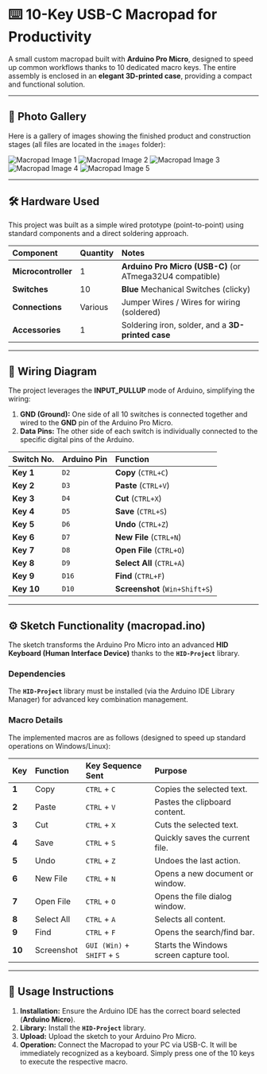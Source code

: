 # ⌨️ 10-Key USB-C Macropad for Productivity

A small custom macropad built with **Arduino Pro Micro**, designed to speed up common workflows thanks to 10 dedicated macro keys. The entire assembly is enclosed in an **elegant 3D-printed case**, providing a compact and functional solution.

---

## 📸 Photo Gallery

Here is a gallery of images showing the finished product and construction stages (all files are located in the `images` folder):

![Macropad Image 1](images/1.jpg)
![Macropad Image 2](images/2.jpg)
![Macropad Image 3](images/3.jpg)
![Macropad Image 4](images/4.jpg)
![Macropad Image 5](images/5.jpg)

---

## 🛠️ Hardware Used

This project was built as a simple wired prototype (point-to-point) using standard components and a direct soldering approach.

| Component | Quantity | Notes |
| :--- | :--- | :--- |
| **Microcontroller** | 1 | **Arduino Pro Micro (USB-C)** (or ATmega32U4 compatible) |
| **Switches** | 10 | **Blue** Mechanical Switches (clicky) |
| **Connections** | Various | Jumper Wires / Wires for wiring (soldered) |
| **Accessories** | 1 | Soldering iron, solder, and a **3D-printed case** |

---

## 🔌 Wiring Diagram

The project leverages the **INPUT_PULLUP** mode of Arduino, simplifying the wiring:

1.  **GND (Ground):** One side of all 10 switches is connected together and wired to the **GND** pin of the Arduino Pro Micro.
2.  **Data Pins:** The other side of each switch is individually connected to the specific digital pins of the Arduino.

| Switch No. | Arduino Pin | Function |
| :--- | :--- | :--- |
| **Key 1** | `D2` | **Copy** (`CTRL+C`) |
| **Key 2** | `D3` | **Paste** (`CTRL+V`) |
| **Key 3** | `D4` | **Cut** (`CTRL+X`) |
| **Key 4** | `D5` | **Save** (`CTRL+S`) |
| **Key 5** | `D6` | **Undo** (`CTRL+Z`) |
| **Key 6** | `D7` | **New File** (`CTRL+N`) |
| **Key 7** | `D8` | **Open File** (`CTRL+O`) |
| **Key 8** | `D9` | **Select All** (`CTRL+A`) |
| **Key 9** | `D16` | **Find** (`CTRL+F`) |
| **Key 10** | `D10` | **Screenshot** (`Win+Shift+S`) |

---

## ⚙️ Sketch Functionality (macropad.ino)

The sketch transforms the Arduino Pro Micro into an advanced **HID Keyboard (Human Interface Device)** thanks to the **`HID-Project`** library.

### Dependencies

The **`HID-Project`** library must be installed (via the Arduino IDE Library Manager) for advanced key combination management.

### Macro Details

The implemented macros are as follows (designed to speed up standard operations on Windows/Linux):

| Key | Function | Key Sequence Sent | Purpose |
| :--- | :--- | :--- | :--- |
| **1** | Copy | `CTRL` + `C` | Copies the selected text. |
| **2** | Paste | `CTRL` + `V` | Pastes the clipboard content. |
| **3** | Cut | `CTRL` + `X` | Cuts the selected text. |
| **4** | Save | `CTRL` + `S` | Quickly saves the current file. |
| **5** | Undo | `CTRL` + `Z` | Undoes the last action. |
| **6** | New File | `CTRL` + `N` | Opens a new document or window. |
| **7** | Open File | `CTRL` + `O` | Opens the file dialog window. |
| **8** | Select All | `CTRL` + `A` | Selects all content. |
| **9** | Find | `CTRL` + `F` | Opens the search/find bar. |
| **10** | Screenshot | `GUI (Win)` + `SHIFT` + `S` | Starts the Windows screen capture tool. |

---

## 🚀 Usage Instructions

1.  **Installation:** Ensure the Arduino IDE has the correct board selected (**Arduino Micro**).
2.  **Library:** Install the **`HID-Project`** library.
3.  **Upload:** Upload the sketch to your Arduino Pro Micro.
4.  **Operation:** Connect the Macropad to your PC via USB-C. It will be immediately recognized as a keyboard. Simply press one of the 10 keys to execute the respective macro.